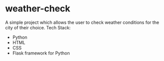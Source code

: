 # weather-check

A simple project which allows the user to check weather conditions for the city of their choice.
Tech Stack:
- Python
- HTML
- CSS
- Flask framework for Python
